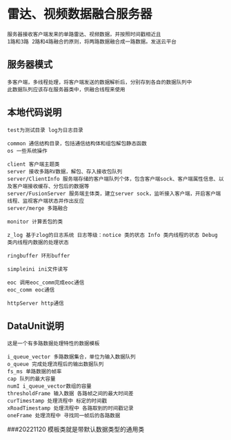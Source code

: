 # 雷达、视频数据融合服务器
    服务器接收客户端发来的单路雷达、视频数据，并按照时间戳相近且
    1路和3路 2路和4路融合的原则，将两路数据融合成一路数据。发送云平台
    
## 服务器模式
    多客户端，多线程处理，将客户端发送的数据解析后，分别存到各自的数据队列中
    此数据队列应该存在服务器类中，供融合线程来使用

## 本地代码说明
    test为测试目录 log为日志目录
    
    common 通信结构目录，包括通信结构体和组包解包静态函数
    os 一些系统操作

    client 客户端主题类
    server 接收多路RV数据，解包、存入接收包队列
    server/ClientInfo 服务端存储的客户端队列个体，包含客户端sock、客户端属性信息、以及客户端接收缓存、分包后的数据等
    server/FusionServer 服务端主体类，建立server sock，监听接入客户端，开启客户端线程、监视客户端状态并作出反应
    server/merge 多路融合
    
    monitor 计算丢包的类
    
    z_log 基于zlog的日志系统 日志等级：notice 类的状态 Info 类内线程的状态 Debug 类内线程内数据的处理状态
    
    ringbuffer 环形buffer

    simpleini ini文件读写
    
    eoc 调用eoc_comm完成eoc通信
    eoc_comm eoc通信
    
    httpServer http通信
    
## DataUnit说明
    这是一个有多路数据处理特性的数据模板    

    i_queue_vector 多路数据集合，单位为输入数据队列
    o_queue 完成处理流程后的输出数据队列
    fs_ms 单路数据的帧率
    cap 队列的最大容量
    numI i_queue_vector数组的容量
    thresholdFrame 输入数据 各路帧之间的最大时间差
    curTimestamp 处理流程中 标定的时间戳
    xRoadTimestamp 处理流程中 各路取到的时间戳记录
    oneFrame 处理流程中 寻找同一帧后的各路数据

###20221120 
    模板类就是带默认数据类型的通用类